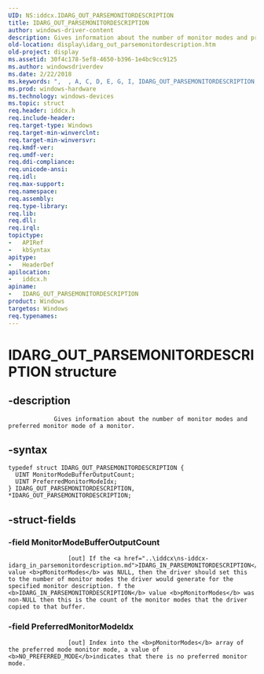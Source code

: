 ```yaml
---
UID: NS:iddcx.IDARG_OUT_PARSEMONITORDESCRIPTION
title: IDARG_OUT_PARSEMONITORDESCRIPTION
author: windows-driver-content
description: Gives information about the number of monitor modes and preferred monitor mode of a monitor.
old-location: display\idarg_out_parsemonitordescription.htm
old-project: display
ms.assetid: 30f4c178-5ef8-4650-b396-1e4bc9cc9125
ms.author: windowsdriverdev
ms.date: 2/22/2018
ms.keywords: ",  , A, C, D, E, G, I, IDARG_OUT_PARSEMONITORDESCRIPTION, IDARG_OUT_PARSEMONITORDESCRIPTION structure [Display Devices], M, N, O, P, R, S, T, U, _, display.idarg_out_parsemonitordescription, iddcx/IDARG_OUT_PARSEMONITORDESCRIPTION"
ms.prod: windows-hardware
ms.technology: windows-devices
ms.topic: struct
req.header: iddcx.h
req.include-header: 
req.target-type: Windows
req.target-min-winverclnt: 
req.target-min-winversvr: 
req.kmdf-ver: 
req.umdf-ver: 
req.ddi-compliance: 
req.unicode-ansi: 
req.idl: 
req.max-support: 
req.namespace: 
req.assembly: 
req.type-library: 
req.lib: 
req.dll: 
req.irql: 
topictype:
-	APIRef
-	kbSyntax
apitype:
-	HeaderDef
apilocation:
-	iddcx.h
apiname:
-	IDARG_OUT_PARSEMONITORDESCRIPTION
product: Windows
targetos: Windows
req.typenames: 
---
```


# IDARG_OUT_PARSEMONITORDESCRIPTION structure


## -description



                 Gives information about the number of monitor modes and  preferred monitor mode of a monitor.


## -syntax


````
typedef struct IDARG_OUT_PARSEMONITORDESCRIPTION {
  UINT MonitorModeBufferOutputCount;
  UINT PreferredMonitorModeIdx;
} IDARG_OUT_PARSEMONITORDESCRIPTION, *IDARG_OUT_PARSEMONITORDESCRIPTION;
````


## -struct-fields




### -field MonitorModeBufferOutputCount


                     [out] If the <a href="..\iddcx\ns-iddcx-idarg_in_parsemonitordescription.md">IDARG_IN_PARSEMONITORDESCRIPTION</a> value <b>pMonitorModes</b> was NULL, then the driver should set this to the number of monitor modes the driver would generate for the specified monitor description. f the <b>IDARG_IN_PARSEMONITORDESCRIPTION</b> value <b>pMonitorModes</b> was non-NULL then this is the count of the monitor modes that the driver copied to that buffer.


### -field PreferredMonitorModeIdx


                     [out] Index into the <b>pMonitorModes</b> array of the preferred mode monitor mode, a value of <b>NO_PREFERRED_MODE</b>indicates that there is no preferred monitor mode.

